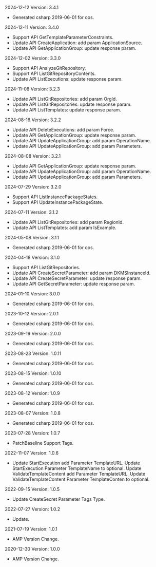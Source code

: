 2024-12-12 Version: 3.4.1
- Generated csharp 2019-06-01 for oos.

2024-12-11 Version: 3.4.0
- Support API GetTemplateParameterConstraints.
- Update API CreateApplication: add param ApplicationSource.
- Update API GetApplicationGroup: update response param.


2024-12-02 Version: 3.3.0
- Support API AnalyzeGitRepository.
- Support API ListGitRepositoryContents.
- Update API ListExecutions: update response param.


2024-11-08 Version: 3.2.3
- Update API ListGitRepositories: add param OrgId.
- Update API ListGitRepositories: update response param.
- Update API ListTemplates: update response param.


2024-08-16 Version: 3.2.2
- Update API DeleteExecutions: add param Force.
- Update API GetApplicationGroup: update response param.
- Update API UpdateApplicationGroup: add param OperationName.
- Update API UpdateApplicationGroup: add param Parameters.


2024-08-08 Version: 3.2.1
- Update API GetApplicationGroup: update response param.
- Update API UpdateApplicationGroup: add param OperationName.
- Update API UpdateApplicationGroup: add param Parameters.


2024-07-29 Version: 3.2.0
- Support API ListInstancePackageStates.
- Support API UpdateInstancePackageState.


2024-07-11 Version: 3.1.2
- Update API ListGitRepositories: add param RegionId.
- Update API ListTemplates: add param IsExample.


2024-05-08 Version: 3.1.1
- Generated csharp 2019-06-01 for oos.

2024-04-18 Version: 3.1.0
- Support API ListGitRepositories.
- Update API CreateSecretParameter: add param DKMSInstanceId.
- Update API CreateSecretParameter: update response param.
- Update API GetSecretParameter: update response param.


2024-01-10 Version: 3.0.0
- Generated csharp 2019-06-01 for oos.

2023-10-12 Version: 2.0.1
- Generated csharp 2019-06-01 for oos.

2023-09-19 Version: 2.0.0
- Generated csharp 2019-06-01 for oos.

2023-08-23 Version: 1.0.11
- Generated csharp 2019-06-01 for oos.

2023-08-15 Version: 1.0.10
- Generated csharp 2019-06-01 for oos.

2023-08-12 Version: 1.0.9
- Generated csharp 2019-06-01 for oos.

2023-08-07 Version: 1.0.8
- Generated csharp 2019-06-01 for oos.

2023-07-28 Version: 1.0.7
- PatchBaseline Support Tags.

2022-11-07 Version: 1.0.6
- Update StartExecution add Parameter TemplateURL.
   Update StartExecution Parameter TemplateName to optional.
   Update ValidateTemplateContent add Parameter TemplateURL.
   Update ValidateTemplateContent Parameter TemplateConten to optional.

2022-09-15 Version: 1.0.5
- Update CreateSecret Parameter Tags Type.

2022-07-27 Version: 1.0.2
 - Update.

2021-07-19 Version: 1.0.1
- AMP Version Change.

2020-12-30 Version: 1.0.0
- AMP Version Change.

